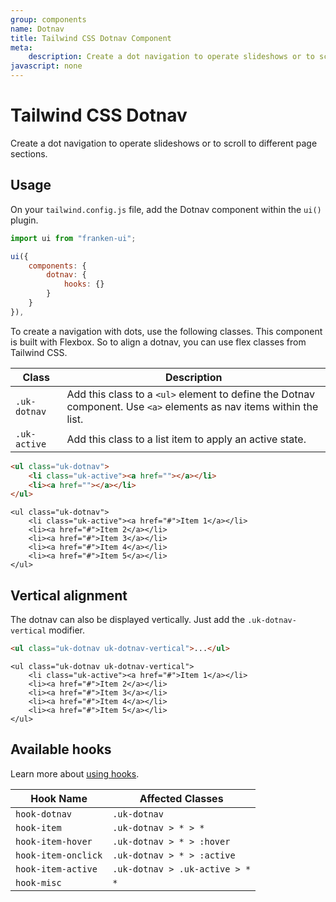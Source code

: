 ```yaml
---
group: components
name: Dotnav
title: Tailwind CSS Dotnav Component
meta:
    description: Create a dot navigation to operate slideshows or to scroll to different page sections.
javascript: none
---
```


# Tailwind CSS Dotnav

<p class="mt-2 text-xl text-muted-foreground">
    Create a dot navigation to operate slideshows or to scroll to different page sections.
</p>

## Usage

On your `tailwind.config.js` file, add the Dotnav component within the `ui()` plugin.

```javascript
import ui from "franken-ui";

ui({
    components: {
        dotnav: {
            hooks: {}
        }
    }
}),
```

To create a navigation with dots, use the following classes. This component is built with Flexbox. So to align a dotnav, you can use flex classes from Tailwind CSS.

| Class         | Description                                                                                                         |
|---------------|---------------------------------------------------------------------------------------------------------------------|
| `.uk-dotnav`  | Add this class to a `<ul>` element to define the Dotnav component. Use `<a>` elements as nav items within the list. |
| `.uk-active ` | Add this class to a list item to apply an active state.                                                             |                                                         |

```html
<ul class="uk-dotnav">
    <li class="uk-active"><a href=""></a></li>
    <li><a href=""></a></li>
</ul>
```

```example
<ul class="uk-dotnav">
    <li class="uk-active"><a href="#">Item 1</a></li>
    <li><a href="#">Item 2</a></li>
    <li><a href="#">Item 3</a></li>
    <li><a href="#">Item 4</a></li>
    <li><a href="#">Item 5</a></li>
</ul>
```

## Vertical alignment

The dotnav can also be displayed vertically. Just add the `.uk-dotnav-vertical` modifier.

```html
<ul class="uk-dotnav uk-dotnav-vertical">...</ul>
```

```example
<ul class="uk-dotnav uk-dotnav-vertical">
    <li class="uk-active"><a href="#">Item 1</a></li>
    <li><a href="#">Item 2</a></li>
    <li><a href="#">Item 3</a></li>
    <li><a href="#">Item 4</a></li>
    <li><a href="#">Item 5</a></li>
</ul>
```

## Available hooks

Learn more about [using hooks](/docs/introduction#using-hooks).

| Hook Name           | Affected Classes              |
|---------------------|-------------------------------|
| `hook-dotnav`       | `.uk-dotnav`                  |
| `hook-item`         | `.uk-dotnav > * > *`          |
| `hook-item-hover`   | `.uk-dotnav > * > :hover`     |
| `hook-item-onclick` | `.uk-dotnav > * > :active`    |
| `hook-item-active`  | `.uk-dotnav > .uk-active > *` |
| `hook-misc`         | `*`                           |